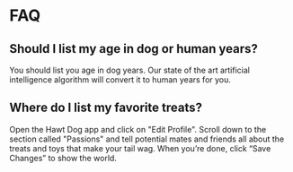 # FAQ

## Should I list my age in dog or human years?

You should list you age in dog years.
Our state of the art artificial intelligence algorithm will convert it to human years for you.

## Where do I list my favorite treats?

Open the Hawt Dog app and click on "Edit Profile". 
Scroll down to the section called "Passions" and tell potential mates and friends all about the treats and toys that make your tail wag.
When you’re done, click “Save Changes” to show the world.
